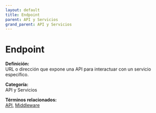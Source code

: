 ```yaml
---
layout: default
title: Endpoint
parent: API y Servicios
grand_parent: API y Servicios
---
```


# Endpoint

**Definición:**  
URL o dirección que expone una API para interactuar con un servicio específico.

**Categoría:**  
API y Servicios  

  


**Términos relacionados:**  
[API](https://maleniski.github.io/diccionario-angl-tec-mx/docs/api-y-servicios/api.html), [Middleware](https://maleniski.github.io/diccionario-angl-tec-mx/docs/api-y-servicios/middleware.html)
